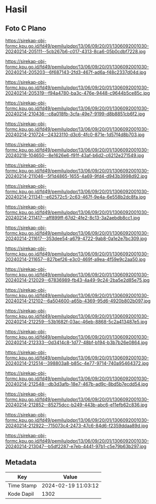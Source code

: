 # Hasil

## Foto C Plano

https://sirekap-obj-formc.kpu.go.id/fd49/pemilu/pdpr/13/06/09/20/01/1306092001030-20240214-205111--5cb267b6-c017-4313-8ca6-05b0cdbf7228.jpg

https://sirekap-obj-formc.kpu.go.id/fd49/pemilu/pdpr/13/06/09/20/01/1306092001030-20240214-205203--6f687143-2fd3-467f-ad6a-f48c2337d04d.jpg

https://sirekap-obj-formc.kpu.go.id/fd49/pemilu/pdpr/13/06/09/20/01/1306092001030-20240214-205319--f94a4780-ba3c-476e-9448-c9644b5ce85c.jpg

https://sirekap-obj-formc.kpu.go.id/fd49/pemilu/pdpr/13/06/09/20/01/1306092001030-20240214-210436--c8a018fb-3cfa-49e7-9199-d8b8851cb6f2.jpg

https://sirekap-obj-formc.kpu.go.id/fd49/pemilu/pdpr/13/06/09/20/01/1306092001030-20240214-210724--24323110-d3c6-4fc0-871e-1d57f4d8b703.jpg

https://sirekap-obj-formc.kpu.go.id/fd49/pemilu/pdpr/13/06/09/20/01/1306092001030-20240219-104650--8e1626e6-f91f-43af-b6d2-c6212e271549.jpg

https://sirekap-obj-formc.kpu.go.id/fd49/pemilu/pdpr/13/06/09/20/01/1306092001030-20240214-211046--5f1d4865-1655-4a69-9fd4-d943b3998d92.jpg

https://sirekap-obj-formc.kpu.go.id/fd49/pemilu/pdpr/13/06/09/20/01/1306092001030-20240214-211341--e62572c5-2c63-467f-9e4a-6e558b2dc8fa.jpg

https://sirekap-obj-formc.kpu.go.id/fd49/pemilu/pdpr/13/06/09/20/01/1306092001030-20240214-211417--aff899ff-67d2-4fe2-8c13-3a2aebdb8cc1.jpg

https://sirekap-obj-formc.kpu.go.id/fd49/pemilu/pdpr/13/06/09/20/01/1306092001030-20240214-211617--353dee54-a679-4722-9ab8-0a1e2e7bc309.jpg

https://sirekap-obj-formc.kpu.go.id/fd49/pemilu/pdpr/13/06/09/20/01/1306092001030-20240214-211657--827bef26-e3c0-469f-a9ea-4f59e9c2aa50.jpg

https://sirekap-obj-formc.kpu.go.id/fd49/pemilu/pdpr/13/06/09/20/01/1306092001030-20240214-212029--67836989-fb43-4a49-9c24-2ba5e2d85e75.jpg

https://sirekap-obj-formc.kpu.go.id/fd49/pemilu/pdpr/13/06/09/20/01/1306092001030-20240214-212102--6a504600-a65b-4369-95d6-4920b802b097.jpg

https://sirekap-obj-formc.kpu.go.id/fd49/pemilu/pdpr/13/06/09/20/01/1306092001030-20240214-212259--53b1682f-03ac-46eb-8868-5c2a413487e5.jpg

https://sirekap-obj-formc.kpu.go.id/fd49/pemilu/pdpr/13/06/09/20/01/1306092001030-20240214-212333--0d3414c8-1d77-48bf-b194-b3b7b26e0864.jpg

https://sirekap-obj-formc.kpu.go.id/fd49/pemilu/pdpr/13/06/09/20/01/1306092001030-20240214-212514--398803a8-b85c-4e77-9714-740a95464372.jpg

https://sirekap-obj-formc.kpu.go.id/fd49/pemilu/pdpr/13/06/09/20/01/1306092001030-20240214-212548--db3d3afb-18e7-467b-ad9c-8bd5b7ecdd54.jpg

https://sirekap-obj-formc.kpu.go.id/fd49/pemilu/pdpr/13/06/09/20/01/1306092001030-20240214-212852--85275dcc-b249-443b-abc6-e11efb62c836.jpg

https://sirekap-obj-formc.kpu.go.id/fd49/pemilu/pdpr/13/06/09/20/01/1306092001030-20240214-212922--715073c4-2473-47c6-84d6-f2359ddaa89d.jpg

https://sirekap-obj-formc.kpu.go.id/fd49/pemilu/pdpr/13/06/09/20/01/1306092001030-20240214-213047--b5df2287-e7eb-4441-97b1-c5e79b63b297.jpg


## Metadata

| Key        | Value               |
| ---------- | ------------------- |
| Time Stamp | 2024-02-19 11:03:12 |
| Kode Dapil | 1302                |



